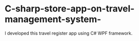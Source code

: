 # C-sharp-store-app-on-travel-management-system-
I developed this travel register app using C# WPF framework.
